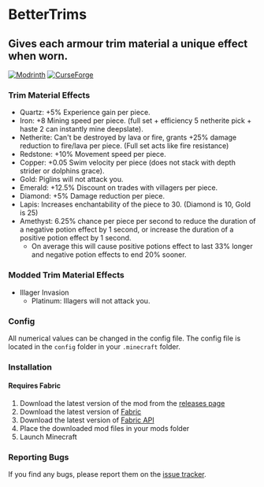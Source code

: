 BetterTrims
================
## Gives each armour trim material a unique effect when worn.

[![Modrinth](https://img.shields.io/modrinth/dt/bettertrims?color=00AF5C&label=downloads&logo=modrinth)](https://modrinth.com/mod/bettertrims)
[![CurseForge](https://cf.way2muchnoise.eu/full_821752_downloads.svg)](https://curseforge.com/minecraft/mc-mods/better-trims)

### Trim Material Effects
- Quartz: +5% Experience gain per piece.
- Iron: +8 Mining speed per piece. (full set + efficiency 5 netherite pick + haste 2 can instantly mine deepslate).
- Netherite: Can't be destroyed by lava or fire, grants +25% damage reduction to fire/lava per piece. (Full set acts like fire resistance)
- Redstone: +10% Movement speed per piece.
- Copper: +0.05 Swim velocity per piece (does not stack with depth strider or dolphins grace).
- Gold: Piglins will not attack you.
- Emerald: +12.5% Discount on trades with villagers per piece.
- Diamond: +5% Damage reduction per piece.
- Lapis: Increases enchantability of the piece to 30. (Diamond is 10, Gold is 25)
- Amethyst: 6.25% chance per piece per second to reduce the duration of a negative potion effect by 1 second, or increase the duration of a positive potion effect by 1 second.
  - On average this will cause positive potions effect to last 33% longer and negative potion effects to end 20% sooner.

### Modded Trim Material Effects
- Illager Invasion 
  - Platinum: Illagers will not attack you.

### Config
All numerical values can be changed in the config file. The config file is located in the `config` folder in your `.minecraft` folder.

### Installation
#### Requires Fabric
1. Download the latest version of the mod from the [releases page](https://modrinth.com/mod/bettertrims/versions)
2. Download the latest version of [Fabric](https://fabricmc.net/use/)
3. Download the latest version of [Fabric API](https://www.curseforge.com/minecraft/mc-mods/fabric-api)
4. Place the downloaded mod files in your mods folder
5. Launch Minecraft

### Reporting Bugs
If you find any bugs, please report them on the [issue tracker](https://github.com/Benjamin-Norton/BetterTrims/issues).
